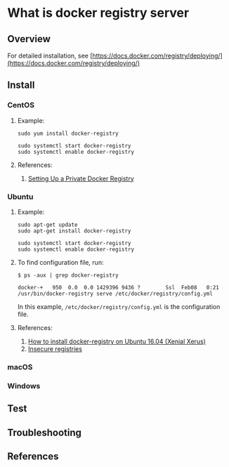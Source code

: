 # What is docker registry server

## Overview

For detailed installation, see
[https://docs.docker.com/registry/deploying/](https://docs.docker.com/registry/deploying/)

## Install

### CentOS

1. Example:

    ```console
    sudo yum install docker-registry

    sudo systemctl start docker-registry
    sudo systemctl enable docker-registry
    ```

1. References:
    1. [Setting Up a Private Docker Registry](http://www.informit.com/articles/article.aspx?p=2464012)

### Ubuntu

1. Example:

    ```console
    sudo apt-get update
    sudo apt-get install docker-registry

    sudo systemctl start docker-registry
    sudo systemctl enable docker-registry
    ```

1. To find configuration file, run:

    ```console
    $ ps -aux | grep docker-registry

    docker-+   950  0.0  0.0 1429396 9436 ?        Ssl  Feb08   0:21 /usr/bin/docker-registry serve /etc/docker/registry/config.yml
    ```

    In this example, `/etc/docker/registry/config.yml` is the configuration file.

1. References:
    1. [How to install docker-registry on Ubuntu 16.04 (Xenial Xerus)](https://www.howtoinstall.co/en/ubuntu/xenial/docker-registry)
    1. [Insecure registries](https://docs.docker.com/registry/insecure/)

### macOS

### Windows

## Test

## Troubleshooting

## References

